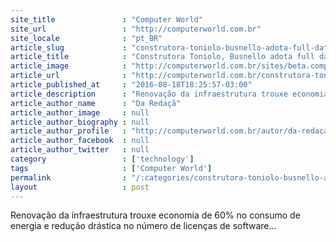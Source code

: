 ```yaml
---
site_title               : "Computer World"
site_url                 : "http://computerworld.com.br"
site_locale              : "pt_BR"
article_slug             : "construtora-toniolo-busnello-adota-full-data-center-nutanix"
article_title            : "Construtora Toniolo, Busnello adota full data center Nutanix"
article_image            : "http://computerworld.com.br/sites/beta.computerworld.com.br/files/news_articles/app_digital_estrategia_data.jpg"
article_url              : "http://computerworld.com.br/construtora-toniolo-busnello-adota-full-data-center-nutanix"
article_published_at     : "2016-08-18T18:25:57-03:00"
article_description      : "Renovação da infraestrutura trouxe economia de 60% no consumo de energia e redução drástica no número de licenças de software..."
article_author_name      : "Da Redaçã"
article_author_image     : null
article_author_biography : null
article_author_profile   : "http://computerworld.com.br/autor/da-redacao"
article_author_facebook  : null
article_author_twitter   : null
category                 : ['technology']
tags                     : ['Computer World']
permalink                : "/:categories/construtora-toniolo-busnello-adota-full-data-center-nutanix/"
layout                   : post
---
```


Renovação da infraestrutura trouxe economia de 60% no consumo de energia e redução drástica no número de licenças de software...
